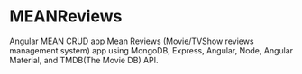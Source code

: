 # MEANReviews
Angular MEAN CRUD app
Mean Reviews (Movie/TVShow reviews management system) app using MongoDB, Express, Angular, Node, Angular Material, and TMDB(The Movie DB) API.